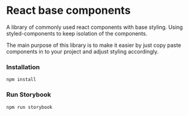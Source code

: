 # React base components

A library of commonly used react components with base styling. Using styled-components to keep isolation of the components.

The main purpose of this library is to make it easier by just copy paste components in to your project and adjust styling accordingly.

### Installation
``npm install``

### Run Storybook
``npm run storybook``